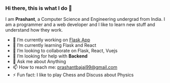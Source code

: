 ### Hi there, this is what I do 👋

I am **Prashant**, a Computer Science and Engineering undergrad from India. I am a programmer and a web developer and I like to learn new stuff and understand how they work.

- 🔭 I’m currently working on [Flask App](https://github.com/bajaj99prashant/flask-app)
- 🌱 I’m currently learning Flask and React
- 👯 I’m looking to collaborate on Flask, React, Vuejs
- 🤔 I’m looking for help with **Backend**
- 💬 Ask me about Anything
- 📫 How to reach me: [prashantbajaj99@gmail.com](mailto:prashantbajaj99@gmail.com)
- ⚡ Fun fact: I like to play Chess and Discuss about Physics
